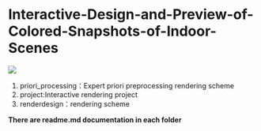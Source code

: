 # Interactive-Design-and-Preview-of-Colored-Snapshots-of-Indoor-Scenes
![](https://github.com/liubai20609/Interactive-Design-and-Preview-of-Colored-Snapshots-of-Indoor-Scenes-1/blob/master/show.png?raw=true)
1. priori_processing：Expert priori preprocessing rendering scheme
2. project:Interactive rendering project
3. renderdesign：rendering scheme

<b>There are readme.md documentation in each folder</b>
